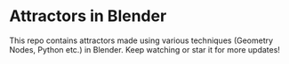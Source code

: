 # Attractors in Blender
This repo contains attractors made using various techniques (Geometry Nodes, Python etc.) in Blender. Keep watching or star it for more updates!
